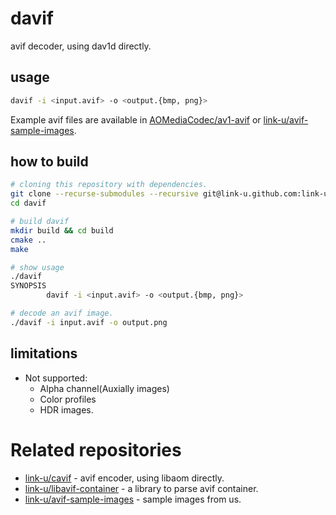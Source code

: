 # davif

avif decoder, using dav1d directly.

## usage

```bash
davif -i <input.avif> -o <output.{bmp, png}>
```

Example avif files are available in [AOMediaCodec/av1-avif](https://github.com/AOMediaCodec/av1-avif/tree/master/testFiles) or [link-u/avif-sample-images](https://github.com/link-u/avif-sample-images).

## how to build

```bash
# cloning this repository with dependencies.
git clone --recurse-submodules --recursive git@link-u.github.com:link-u/davif.git
cd davif

# build davif
mkdir build && cd build
cmake ..
make

# show usage
./davif
SYNOPSIS
        davif -i <input.avif> -o <output.{bmp, png}>

# decode an avif image.
./davif -i input.avif -o output.png
```

## limitations

 - Not supported:
   - Alpha channel(Auxially images)
   - Color profiles
   - HDR images.

# Related repositories

 - [link-u/cavif](https://github.com/link-u/cavif) - avif encoder, using libaom directly.
 - [link-u/libavif-container](https://github.com/link-u/libavif-container) - a library to parse avif container.
 - [link-u/avif-sample-images](https://github.com/link-u/avif-sample-images) - sample images from us.
